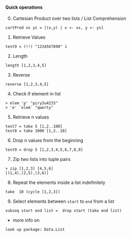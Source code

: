 #### Quick operations


0. Cartesian Product over two lists / List Comprehension
```
cartProd xs ys = [(x,y) | x <- xs, y <- ys]
```

1. Retrieve Values
```
test9 = (!!) "1234567890" 1
```
2. Length
```
length [1,2,3,4,5]
```
3. Reverse
```
reverse [1,2,3,4,5]
```
4. Check if element in list
```
> elem 'p' "piry3u4233"
> 'e' `elem` "qwerty"
```

5. Retrieve n values
```
test7 = take 5 [1,2..100]
test8 = take 1000 [1,2..10]
```

6. Drop n values from the beginning
```
test9 = drop 5 [1,2,3,4,5,6,7,8,9]
```

7. Zip two lists into tuple pairs
```
> zip [1,2,3] [4,5,6]
[(1,4),(2,5),(3,6)]
```

8. Repeat the elements inside a list indefinitely 
```
take  10 (cycle [1,2,3])
```
9. Select elements between ```start``` to ```end``` from a list
```
subseq start end list =  drop start (take end list) 
```

* more info on
```
look up package: Data.List
```

